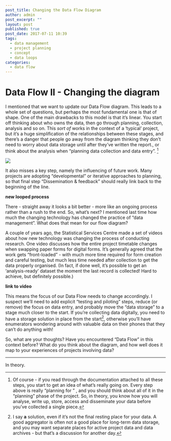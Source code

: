 ```yaml
---
post_title: Changing the Data Flow Diagram
author: admin
post_excerpt: ""
layout: post
published: true
post_date: 2017-07-11 10:39
tags:
  - data management
  - project planning
  - concept
  - data loops
categories:
  - data flow
---
```

# Data Flow II - Changing the diagram

I mentioned that we want to update our Data Flow diagram. This leads to a whole set of questions, but perhaps the most fundamental one is that of shape. One of the main drawbacks to this model is that it’s linear. You start off thinking about who owns the data, then go through planning, collection, analysis and so on. This _sort of_ works in the context of a ‘typical’ project, but it’s a huge simplification of the relationships between these stages, and there’s a danger that people go away from the diagram thinking they don’t need to worry about data storage until after they’ve written the report., or think about the analysis when “planning data collection and data entry”. [^1]



![](../wp-content/uploads/2017/07/A16611C3-E00F-4941-8344-460E37CC3FDD.png)

It also misses a key step, namely the influencing of future work. Many projects are adopting “developmental” or iterative approaches to planning, so that final step “Dissemination & feedback” should really link back to the beginning of the line.

**new looped process**

There - straight away it looks a bit better - more like an ongoing process rather than a rush to the end. So, what’s next?  I mentioned last time how much the changing technology has changed the practice of  “data management”.  What does that mean for our flow diagram?

A couple of years ago, the Statistical Services Centre made a set of videos about how new technology was changing the process of conducting research.  One video discusses how the entire project timetable changes when swapping paper forms for digital forms. It’s generally agreed that the work gets “front-loaded” - with much more time required for form creation and careful testing, but much less time needed after collection to get the data properly organised.  (In fact, if done well, it’s possible to get an ‘analysis-ready’ dataset the moment the last record is collected! Hard to achieve, but definitely possible.)

**link to video**

This means the focus of our Data Flow needs to change accordingly. I suspect we’ll need to add explicit “testing and piloting” steps, reduce (or remove) the focus on data entry, and probably move the “data storage” to a stage much closer to the start. If you’re collecting data digitally, you need to have a storage solution in place from the start[^2], otherwise you’ll have enumerators wondering around with valuable data on their phones that they can’t do anything with!

So, what are your thoughts? Have you encountered “Data Flow” in this context before? What do you think about the diagram, and how well does it map to your experiences of projects involving data?




- - - -
[^1]: Of course - if you read through the documentation attached to all these steps, you start to get an idea of what’s really going on. Every step above is really “planning for ” , and you should think about all of it in the “planning” phase of the project.  So, in theory, you know how you will analyse, write up, store, access and disseminate your data before you’ve collected a single piece.

In theory.

[^2]: I say **a** solution, even if it’s not the final resting place for your data. A good aggregator is often not a good place for long-term data storage, and you may want separate places for active project data and data archives - but that’s a discussion for another day.
